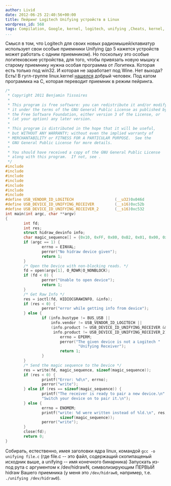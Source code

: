 ```yaml
---
author: Livid
date: 2012-06-25 22:40:56+00:00
title: Пейринг Logitech Unifying устройств в Linux
wordpress_id: 568
tags: Compilation, Google, kernel, logitech, unifying ,Cheats, kernel, Soft, Железо
...
```


Смысл в том, что Logitech для своих новых радиомышей/клавиатур
использует свои особые приемники Unifying (до 5 кажется устройств может
работать с одним приемником). Но поскольку это особые логитековские
устройства, для того, чтобы привязать новую мышку к старому приемнику
нужна особая программа от Логитека. Которая есть только под win32. И
которая не заработает под Wine. Нет выхода? Есть! В гугл-группе
linux.kernel
[нашелся](https://groups.google.com/group/linux.kernel/msg/36c53d79832fc3f5)
добрый человек. Под катом программка на C, которая переводит приемник в
режим пейринга.

<!--more-->



```C
/* 
 * Copyright 2011 Benjamin Tissoires  
 * 
 * This program is free software: you can redistribute it and/or modify 
 * it under the terms of the GNU General Public License as published by 
 * the Free Software Foundation, either version 3 of the License, or 
 * (at your option) any later version. 
 * 
 * This program is distributed in the hope that it will be useful, 
 * but WITHOUT ANY WARRANTY; without even the implied warranty of 
 * MERCHANTABILITY or FITNESS FOR A PARTICULAR PURPOSE.  See the 
 * GNU General Public License for more details. 
 * 
 * You should have received a copy of the GNU General Public License 
 * along with this program.  If not, see . 
 */ 
#include  
#include  
#include  
#include  
#include  
#include  
#include  
#define USB_VENDOR_ID_LOGITECH                  (__u32)0x046d 
#define USB_DEVICE_ID_UNIFYING_RECEIVER         (__s16)0xc52b 
#define USB_DEVICE_ID_UNIFYING_RECEIVER_2       (__s16)0xc532 
int main(int argc, char **argv) 
{ 
        int fd; 
        int res; 
        struct hidraw_devinfo info; 
        char magic_sequence[] = {0x10, 0xFF, 0x80, 0xB2, 0x01, 0x00, 0x00}; 
        if (argc == 1) { 
                errno = EINVAL; 
                perror("No hidraw device given"); 
                return 1; 
        } 
        /* Open the Device with non-blocking reads. */ 
        fd = open(argv[1], O_RDWR|O_NONBLOCK); 
        if (fd < 0) { 
                perror("Unable to open device"); 
                return 1; 
        } 
        /* Get Raw Info */ 
        res = ioctl(fd, HIDIOCGRAWINFO, &info); 
        if (res < 0) { 
                perror("error while getting info from device"); 
        } else { 
                if (info.bustype != BUS_USB || 
                    info.vendor != USB_VENDOR_ID_LOGITECH || 
                    (info.product != USB_DEVICE_ID_UNIFYING_RECEIVER && 
                     info.product != USB_DEVICE_ID_UNIFYING_RECEIVER_2)) { 
                        errno = EPERM; 
                        perror("The given device is not a Logitech " 
                                "Unifying Receiver"); 
                        return 1; 
                } 
        } 
        /* Send the magic sequence to the Device */ 
        res = write(fd, magic_sequence, sizeof(magic_sequence)); 
        if (res < 0) { 
                printf("Error: %d\n", errno); 
                perror("write"); 
        } else if (res == sizeof(magic_sequence)) { 
                printf("The receiver is ready to pair a new device.\n" 
                "Switch your device on to pair it.\n"); 
        } else { 
                errno = ENOMEM; 
                printf("write: %d were written instead of %ld.\n", res, 
                        sizeof(magic_sequence)); 
                perror("write"); 
        } 
        close(fd); 
        return 0; 
} 
```


Собирать, естественно, имея заголовки ядра linux, командой
`gcc -o unifying file.c` (где file.c -- это файл, содержащий
скопипащеный исходник выше, а unifying -- имя конечного бинарника)
Запускать из-под рута с аргументом к /dev/hidrawN, символизирующим
ПЕРВЫЙ hidraw Вашего приемника (у меня это `/dev/hidraw0`, например,
т.е. `./unifying /dev/hidraw0`).
